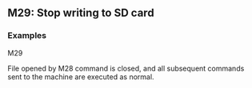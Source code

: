 ## M29: Stop writing to SD card

### Examples

M29

File opened by M28 command is closed, and all subsequent commands sent to the machine are executed as normal.

